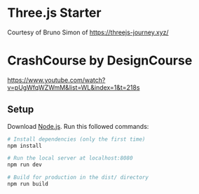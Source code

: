 # Three.js Starter

Courtesy of Bruno Simon of https://threejs-journey.xyz/

# CrashCourse by DesignCourse

https://www.youtube.com/watch?v=pUgWfqWZWmM&list=WL&index=1&t=218s

## Setup

Download [Node.js](https://nodejs.org/en/download/).
Run this followed commands:

```bash
# Install dependencies (only the first time)
npm install

# Run the local server at localhost:8080
npm run dev

# Build for production in the dist/ directory
npm run build
```
